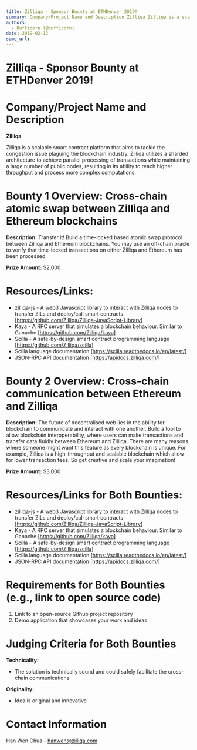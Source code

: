 ```yaml
---
title: Zilliqa - Sponsor Bounty at ETHDenver 2019!
summary: Company/Project Name and Description Zilliqa Zilliqa is a scalable smart contract platform that aims to tackle the congestion issue plaguing the blockchain industry. Zilliqa utilizes a sharded architecture to achieve parallel processing of transactions while maintaining a large number of public nodes, resulting in its ability to reach higher throughput and process more complex computations. Bounty 1 Overview- Cross-chain atomic swap between Zilliqa and Ethereum blockchains Description- Transfer
authors:
  - Bufficorn (@bufficorn)
date: 2019-02-12
some_url: 
---
```


# Zilliqa - Sponsor Bounty at ETHDenver 2019!

# Company/Project Name and Description

**Zilliqa**

Zilliqa is a scalable smart contract platform that aims to tackle the congestion issue plaguing the blockchain industry. Zilliqa utilizes a sharded architecture to achieve parallel processing of transactions while maintaining a large number of public nodes, resulting in its ability to reach higher throughput and process more complex computations.

# Bounty 1 Overview: Cross-chain atomic swap between Zilliqa and Ethereum blockchains

**Description:** Transfer it! Build a time-locked based atomic swap protocol between Zilliqa and Ethereum blockchains. You may use an off-chain oracle to verify that time-locked transactions on either Zilliqa and Ethereum has been processed.

**Prize Amount:** $2,000

# Resources/Links:

- zilliqa-js - A web3 Javascript library to interact with Zilliqa nodes to transfer ZILs and deploy/call smart contracts [https://github.com/Zilliqa/Zilliqa-JavaScript-Library]
- Kaya - A RPC server that simulates a blockchain behaviour. Similar to Ganache [https://github.com/Zilliqa/kaya]
- Scilla - A safe-by-design smart contract programming language [https://github.com/Zilliqa/scilla]
- Scilla language documentation [https://scilla.readthedocs.io/en/latest/]
- JSON-RPC API documentation [https://apidocs.zilliqa.com/]

# Bounty 2 Overview: Cross-chain communication between Ethereum and Zilliqa

**Description:** The future of decentralised web lies in the ability for blockchain to communicate and interact with one another. Build a tool to allow blockchain interoperability, where users can make transactions and transfer data fluidly between Ethereum and Zilliqa. There are many reasons where someone might want this feature as every blockchain is unique. For example, Zilliqa is a high-throughput and scalable blockchain which allow for lower transaction fees. So get creative and scale your imagination!

**Prize Amount:** $3,000

# Resources/Links for Both Bounties:

- zilliqa-js - A web3 Javascript library to interact with Zilliqa nodes to transfer ZILs and deploy/call smart contracts [https://github.com/Zilliqa/Zilliqa-JavaScript-Library]
- Kaya - A RPC server that simulates a blockchain behaviour. Similar to Ganache [https://github.com/Zilliqa/kaya]
- Scilla - A safe-by-design smart contract programming language [https://github.com/Zilliqa/scilla]
- Scilla language documentation [https://scilla.readthedocs.io/en/latest/]
- JSON-RPC API documentation [https://apidocs.zilliqa.com/]

# Requirements for Both Bounties (e.g., link to open source code)

1. Link to an open-source Github project repository
2. Demo application that showcases your work and ideas

# Judging Criteria for Both Bounties

**Technicality:**
- The solution is technically sound and could safely facilitate the cross-chain communications

**Originality:**
- Idea is original and innovative

# Contact Information

Han Wen Chua - hanwen@zilliqa.com


